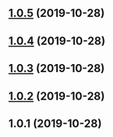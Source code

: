 <a name="1.0.5"></a>
## [1.0.5](https://github.com/tapioca24/videojs-logo/compare/v1.0.4...v1.0.5) (2019-10-28)

<a name="1.0.4"></a>
## [1.0.4](https://github.com/tapioca24/videojs-logo/compare/v1.0.3...v1.0.4) (2019-10-28)

<a name="1.0.3"></a>
## [1.0.3](https://github.com/tapioca24/videojs-logo/compare/v1.0.2...v1.0.3) (2019-10-28)

<a name="1.0.2"></a>
## [1.0.2](https://github.com/tapioca24/videojs-logo/compare/v1.0.1...v1.0.2) (2019-10-28)

<a name="1.0.1"></a>
## 1.0.1 (2019-10-28)

